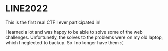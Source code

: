 # LINE2022
This is the first real CTF I ever participated in!

I learned a lot and was happy to be able to solve some of the web challenges.
Unfortunetly, the solves to the problems were on my old laptop, which I neglected to backup. So I no longer have them :(
